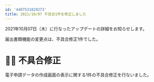 ```yaml
---
id: '4407531829273'
title: 2021/10/07 不具合1件を修正しました
---
```

2021年10月07日（木）に行なったアップデートの詳細をお知らせします。

届出書類機能の変更点は、不具合修正1件でした。

# 👨‍⚕️ 不具合修正

電子申請データの作成画面の表示に関する1件の不具合修正を行ないました。

